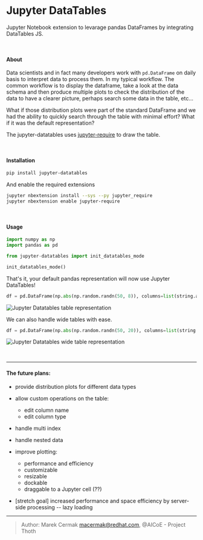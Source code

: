 # Jupyter DataTables

Jupyter Notebook extension to levarage pandas DataFrames by integrating DataTables JS.


<br>

#### About

Data scientists and in fact many developers work with `pd.DataFrame` on daily basis to interpret data to process them. In my typical workflow. The common workflow is to display the dataframe, take a look at the data schema and then produce multiple plots to check the distribution of the data to have a clearer picture, perhaps search some data in the table, etc...

What if those distribution plots were part of the standard DataFrame and we had the ability to quickly search through the table with minimal effort? What if it was the default representation?

The jupyter-datatables uses [jupyter-require](https://github.com/CermakM/jupyter-require) to draw the table.

<br>

#### Installation

```bash
pip install jupyter-datatables
```

And enable the required extensions

```bash
jupyter nbextension install --sys --py jupyter_require
jupyter nbextension enable jupyter-require
```

<br>

#### Usage

```python
import numpy as np
import pandas as pd

from jupyter-datatables import init_datatables_mode

init_datatables_mode()
```

That's it, your default pandas representation will now use Jupyter DataTables!

```python
df = pd.DataFrame(np.abs(np.random.randn(50, 8)), columns=list(string.ascii_uppercase[:8]))
```

![Jupyter Datatables table representation](https://raw.github.com/CermakM/jupyter-datatables/blob/master/assets/images/jupyter-datatables.png)

We can also handle wide tables with ease.

```python
df = pd.DataFrame(np.abs(np.random.randn(50, 20)), columns=list(string.ascii_uppercase[:20]))
```

![Jupyter Datatables wide table representation](https://raw.github.com/CermakM/jupyter-datatables/blob/master/assets/images/jupyter-datatables-wide.png)

<br>
 
---

#### The future plans:

- provide distribution plots for different data types
- allow custom operations on the table:
    - edit column name
    - edit column type
- handle multi index
- handle nested data
- improve plotting:
    - performance and efficiency
    - customizable
    - resizable
    - dockable
    - draggable to a Jupyter cell (??)
    
- [stretch goal] increased performance and space efficiency by server-side processing -- lazy loading

---

> Author: Marek Cermak <macermak@redhat.com>, @AICoE - Project Thoth
